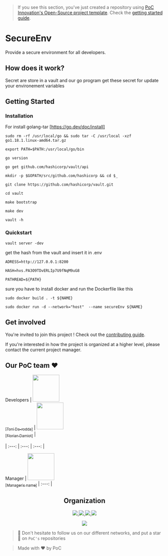 > If you see this section, you've just created a repository using [PoC Innovation's Open-Source project template](https://github.com/PoCInnovation/open-source-project-template). Check the [getting started guide](./.github/getting-started.md).

# SecureEnv

Provide a secure environment for all developers.

## How does it work?

Secret are store in a vault and our go program get these secret for update your environement variables

## Getting Started


### Installation

For install golang-tar [https://go.dev/doc/install]

```
sudo rm -rf /usr/local/go && sudo tar -C /usr/local -xzf go1.18.1.linux-amd64.tar.gz

export PATH=$PATH:/usr/local/go/bin

go version

go get github.com/hashicorp/vault/api

mkdir -p $GOPATH/src/github.com/hashicorp && cd $_

git clone https://github.com/hashicorp/vault.git

cd vault

make bootstrap

make dev

vault -h
```

### Quickstart


```
vault server -dev
```
get the hash from the vault and insert it in .env
```
ADRESS=http://127.0.0.1:8200

HASH=hvs.PA3O9TDvERLIp7U9fNqM9uG8

PATHREAD=${PATH}
```
sure you have to install docker and run the Dockerfile like this

```
sudo docker build . -t ${NAME}

sudo docker run -d --network="host"  --name secureEnv ${NAME}
```


## Get involved

You're invited to join this project ! Check out the [contributing guide](./CONTRIBUTING.md).

If you're interested in how the project is organized at a higher level, please contact the current project manager.

## Our PoC team :heart:

Developers
| [<img src="https://github.com/tonida-rodda.png?size=85" width=85><br><sub>[Toni Da-rodda]</sub>](https://github.com/tonida-rodda) | [<img src="https://github.com/florianepitech.png?size=85" width=85><br><sub>[Florian Damiot]</sub>](https://github.com/florianepitech) | <br></br>
| :---: | :---: | :---: |

Manager
| [<img src="https://github.com/adrienfort.png?size=85" width=85><br><sub>[Manager's name]</sub>](https://github.com/adrienfort)
| :---: |

<h2 align=center>
Organization
</h2>

<p align='center'>
    <a href="https://www.linkedin.com/company/pocinnovation/mycompany/">
        <img src="https://img.shields.io/badge/LinkedIn-0077B5?style=for-the-badge&logo=linkedin&logoColor=white">
    </a>
    <a href="https://www.instagram.com/pocinnovation/">
        <img src="https://img.shields.io/badge/Instagram-E4405F?style=for-the-badge&logo=instagram&logoColor=white">
    </a>
    <a href="https://twitter.com/PoCInnovation">
        <img src="https://img.shields.io/badge/Twitter-1DA1F2?style=for-the-badge&logo=twitter&logoColor=white">
    </a>
    <a href="https://discord.com/invite/Yqq2ADGDS7">
        <img src="https://img.shields.io/badge/Discord-7289DA?style=for-the-badge&logo=discord&logoColor=white">
    </a>
</p>
<p align=center>
    <a href="https://www.poc-innovation.fr/">
        <img src="https://img.shields.io/badge/WebSite-1a2b6d?style=for-the-badge&logo=GitHub Sponsors&logoColor=white">
    </a>
</p>

> :rocket: Don't hesitate to follow us on our different networks, and put a star 🌟 on `PoC's` repositories

> Made with :heart: by PoC